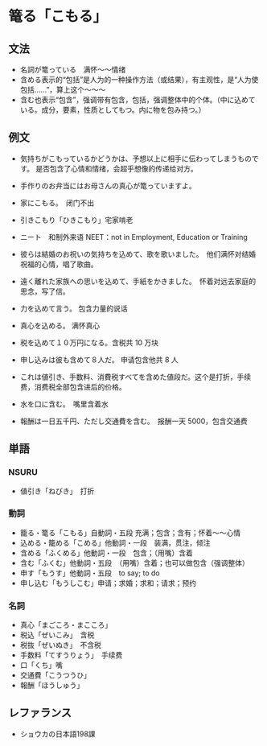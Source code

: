 # 篭る「こもる」

## 文法

- 名詞が篭っている　满怀～～情绪
- 含める表示的“包括”是人为的一种操作方法（或结果），有主观性，是“人为使包括……”，算上这个～～～
- 含む也表示“包含”，强调带有包含，包括，强调整体中的个体。（中に込めている。成分，要素，性质としてもつ。内に物を包み持つ。）

## 例文

- 気持ちがこもっているかどうかは、予想以上に相手に伝わってしまうものです。 是否包含了心情和情绪，会超乎想像的传递给对方。
- 手作りのお弁当にはお母さんの真心が篭っていますよ。
- 家にこもる。　闭门不出
- 引きこもり「ひきこもり」宅家啃老
- ニート　和制外来语 NEET：not in Employment, Education or Training

- 彼らは結婚のお祝いの気持ちを込めて、歌を歌いました。　他们满怀对结婚祝福的心情，唱了歌曲。
- 遠く離れた家族への思いを込めて、手紙をかきました。　怀着对远去家庭的思念，写了信。
- 力を込めて言う。 包含力量的说话
- 真心を込める。 满怀真心

- 税を込めて１０万円になる。含税共 10 万块
- 申し込みは彼も含めて８人だ。 申请包含他共 8 人
- これは値引き、手数料、消費税すべてを含めた値段だ。这个是打折，手续费，消费税全部包含进后的价格。
- 水を口に含む。　嘴里含着水
- 報酬は一日五千円、ただし交通費を含む。　报酬一天 5000，包含交通费

## 単語

### NSURU

- 値引き「ねびき」　打折

### 動詞

- 籠る・篭る「こもる」自動詞・五段 充满；包含；含有；怀着～～心情
- 込める・籠める「こめる」他動詞・一段　装满，贯注，倾注
- 含める「ふくめる」他動詞・一段　包含；（用嘴）含着
- 含む「ふくむ」他動詞・五段　（用嘴）含着；也可以做包含（强调整体）
- 申す「もうす」他動詞・五段　to say; to do
- 申し込む「もうしこむ」申请；求婚；求和；请求；预约

### 名詞

- 真心「まごころ・まこころ」
- 税込「ぜいこみ」　含税
- 税抜「ぜいぬき」　不含税
- 手数料「てすうりょう」　手续费
- 口「くち」嘴
- 交通費「こうつうひ」
- 報酬「ほうしゅう」

## レファランス

- ショウカの日本語198課
